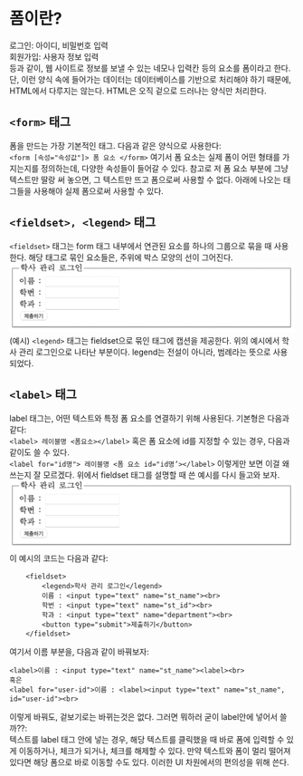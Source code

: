 # 폼이란?
로그인: 아이디, 비밀번호 입력  
회원가입: 사용자 정보 입력  
등과 같이, 웹 사이트로 정보를 보낼 수 있는 네모나 입력칸 등의 요소를 폼이라고 한다.  
단, 이런 양식 속에 들어가는 데이터는 데이터베이스를 기반으로 처리해야 하기 때문에, HTML에서 다루지는 않는다. HTML은 오직 겉으로 드러나는 양식만 처리한다.

## `<form>` 태그
폼을 만드는 가장 기본적인 태그. 다음과 같은 양식으로 사용한다:  
`<form [속성="속성값"]> 폼 요소 </form>`
여기서 폼 요소는 실제 폼이 어떤 형태를 가지는지를 정의하는데, 다양한 속성들이 들어갈 수 있다. 참고로 저 폼 요소 부분에 그냥 텍스트만 딸랑 써 놓으면, 그 텍스트만 뜨고 폼으로써 사용할 수 없다. 아래에 나오는 태그들을 사용해야 실제 폼으로써 사용할 수 있다.

## `<fieldset>, <legend>` 태그
`<fieldset>` 태그는 form 태그 내부에서 연관된 요소를 하나의 그룹으로 묶을 때 사용한다. 해당 태그로 묶인 요소들은, 주위에 박스 모양의 선이 그어진다. 
![img16](./img/16.png)
(예시)
`<legend>` 태그는 fieldset으로 묶인 태그에 캡션을 제공한다. 위의 예시에서 학사 관리 로그인으로 나타난 부분이다. legend는 전설이 아니라, 범례라는 뜻으로 사용되었다.

## `<label>` 태그
label 태그는, 어떤 텍스트와 특정 폼 요소를 연결하기 위해 사용된다. 기본형은 다음과 같다:  
`<label> 레이블명 <폼요소></label>`
혹은 폼 요소에 id를 지정할 수 있는 경우, 다음과 같이도 쓸 수 있다.  
`<label for="id명"> 레이블명 <폼 요소 id="id명’></label>`
이렇게만 보면 이걸 왜 쓰는지 잘 모르겠다. 위에서 fieldset 태그를 설명할 때 쓴 예시를 다시 들고와 보자.
![img16](./img/16.png)
이 예시의 코드는 다음과 같다:
```
	<fieldset>
        <legend>학사 관리 로그인</legend>
        이름 : <input type="text" name="st_name"><br>
        학번 : <input type="text" name="st_id"><br>
        학과 : <input type="text" name="department"><br>
        <button type="submit">제출하기</button>
    </fieldset>
```
여기서 이름 부분을, 다음과 같이 바꿔보자:
```
<label>이름 : <input type="text" name="st_name"><label><br>
혹은 
<label for="user-id">이름 : <label><input type="text" name="st_name", id="user-id"><br>
```
이렇게 바꿔도, 겉보기로는 바뀌는것은 없다. 그러면 뭐하러 굳이 label안에 넣어서 쓸까??:  
텍스트를 label 태그 안에 넣는 경우, 해당 텍스트를 클릭했을 때 바로 폼에 입력할 수 있게 이동하거나, 체크가 되거나, 체크를 해제할 수 있다. 만약 텍스트와 폼이 멀리 떨어져있다면 해당 폼으로 바로 이동할 수도 있다. 이러한 UI 차원에서의 편의성을 위해 쓴다.